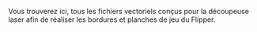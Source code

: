 Vous trouverez ici, tous les fichiers vectoriels conçus pour la découpeuse laser afin de réaliser les bordures et planches de jeu du Flipper.
